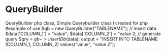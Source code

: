 # QueryBuilder
QueryBuilder php class, Simple Querybuilder class I created for php 
#example of use
$qb = new QueryBuilder("TABLENAME");
// insert data
$data['COLUMN_1'] = "value";
$data['COLUMN_2'] = "value 2;
// generate query
$qry = $qb->insertDb($data);
output = "INSERT INTO TABLENAME (COLUMN_1, COLUMN_2) values("value", "value 2");


